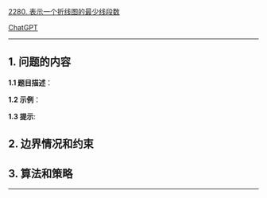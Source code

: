 [2280. 表示一个折线图的最少线段数](https://leetcode.cn/problems/minimum-lines-to-represent-a-line-chart)

[ChatGPT](chat.openai.com)

---

## 1. 问题的内容
**1.1 题目描述**：

**1.2 示例**：

**1.3 提示**:

## 2. 边界情况和约束


## 3. 算法和策略

---

